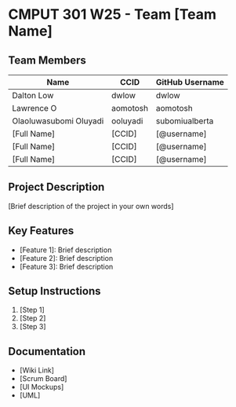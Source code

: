 # CMPUT 301 W25 - Team [Team Name]

## Team Members

| Name                   | CCID   | GitHub Username |
| -----------            | ------  | ---------------|
| Dalton Low             | dwlow   | dwlow          |
| Lawrence O             | aomotosh| aomotosh       |
| Olaoluwasubomi Oluyadi | ooluyadi| subomiualberta       |
| [Full Name]            | [CCID] | [@username]     |
| [Full Name]            | [CCID] | [@username]     |
| [Full Name]             | [CCID] | [@username]     |

## Project Description

[Brief description of the project in your own words]

## Key Features

- [Feature 1]: Brief description
- [Feature 2]: Brief description
- [Feature 3]: Brief description

## Setup Instructions

1. [Step 1]
2. [Step 2]
3. [Step 3]

## Documentation

- [Wiki Link]
- [Scrum Board]
- [UI Mockups]
- [UML]
